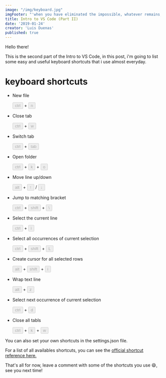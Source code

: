 ```yaml
---
image: "/img/keyboard.jpg"
imgFooter: "'when you have eliminated the impossible, whatever remains, however improbable, must be the truth' - Sherlock Holmes"
title: Intro to VS Code (Part II)
date: '2019-01-24'
creator: 'Luis Duenas'
published: true
---
```


Hello there!

This is the second part of the Intro to VS Code, in this post, i'm going to list some easy and useful keyboard shortcuts that i use almost everyday.

#  keyboard shortcuts
- New file
  
  <button disabled>ctrl</button> + <button disabled>n</button>

- Close tab
  
  <button disabled>ctrl</button> + <button disabled>w</button>

- Switch tab

  <button disabled>ctrl</button> + <button disabled>tab</button>

- Open folder

  <button disabled>ctrl</button> + <button disabled>k</button> + <button disabled>o</button>

- Move line up/down

  <button disabled>alt</button> + <button disabled>&uarr;</button> / <button disabled>&darr;</button>

- Jump to matching bracket

  <button disabled>ctrl</button> + <button disabled>shift</button> + <button disabled> \ </button>

- Select the current line

  <button disabled>ctrl</button> + <button disabled>i</button>

- Select all occurrences of current selection

  <button disabled>ctrl</button> + <button disabled>shift</button> + <button disabled>L</button>

- Create cursor for all selected rows

  <button disabled>alt</button> + <button disabled>shift</button> + <button disabled>i</button>

- Wrap text line

  <button disabled>alt</button> + <button disabled>z</button>

- Select next occurrence of current selection

  <button disabled>ctrl</button> + <button disabled>d</button>

- Close all tabls

  <button disabled>ctrl</button> + <button disabled>k</button> + <button disabled>w</button>



You can also set your own shortcuts in the settings.json file.



For a list of all availables shortcuts, you can see the [official shortcut reference here.](https://code.visualstudio.com/shortcuts/keyboard-shortcuts-windows.pdf)



That's all for now, leave a comment with some of the shortcuts you use :smile:, see you next time!
